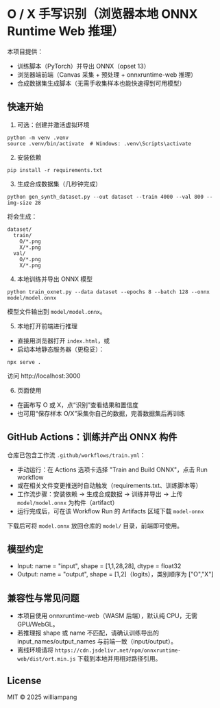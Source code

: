 # O / X 手写识别（浏览器本地 ONNX Runtime Web 推理）

本项目提供：
- 训练脚本（PyTorch）并导出 ONNX（opset 13）
- 浏览器端前端（Canvas 采集 + 预处理 + onnxruntime-web 推理）
- 合成数据集生成脚本（无需手收集样本也能快速得到可用模型）

## 快速开始

1) 可选：创建并激活虚拟环境
```
python -m venv .venv
source .venv/bin/activate  # Windows: .venv\Scripts\activate
```

2) 安装依赖
```
pip install -r requirements.txt
```

3) 生成合成数据集（几秒钟完成）
```
python gen_synth_dataset.py --out dataset --train 4000 --val 800 --img-size 28
```
将会生成：
```
dataset/
  train/
    O/*.png
    X/*.png
  val/
    O/*.png
    X/*.png
```

4) 本地训练并导出 ONNX 模型
```
python train_oxnet.py --data dataset --epochs 8 --batch 128 --onnx model/model.onnx
```
模型文件输出到 `model/model.onnx`。

5) 本地打开前端进行推理
- 直接用浏览器打开 `index.html`，或
- 启动本地静态服务器（更稳妥）：
```
npx serve .
```
访问 http://localhost:3000

6) 页面使用
- 在画布写 O 或 X，点“识别”查看结果和置信度
- 也可用“保存样本 O/X”采集你自己的数据，完善数据集后再训练

## GitHub Actions：训练并产出 ONNX 构件

仓库已包含工作流 `.github/workflows/train.yml`：
- 手动运行：在 Actions 选项卡选择 "Train and Build ONNX"，点击 Run workflow
- 或在相关文件变更推送时自动触发（requirements.txt、训练脚本等）
- 工作流步骤：安装依赖 -> 生成合成数据 -> 训练并导出 -> 上传 `model/model.onnx` 为构件（artifact）
- 运行完成后，可在该 Workflow Run 的 Artifacts 区域下载 `model-onnx`

下载后可将 `model.onnx` 放回仓库的 `model/` 目录，前端即可使用。

## 模型约定

- Input: name = "input", shape = [1,1,28,28], dtype = float32
- Output: name = "output", shape = [1,2]（logits），类别顺序为 ["O","X"]

## 兼容性与常见问题

- 本项目使用 onnxruntime-web（WASM 后端），默认纯 CPU，无需 GPU/WebGL。
- 若推理报 shape 或 name 不匹配，请确认训练导出的 input_names/output_names 与前端一致（input/output）。
- 离线环境请将 `https://cdn.jsdelivr.net/npm/onnxruntime-web/dist/ort.min.js` 下载到本地并用相对路径引用。

## License

MIT © 2025 williampang